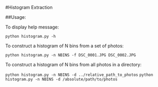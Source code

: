 #Histogram Extraction

##Usage:

To display help message: 

```python histogram.py -h```

To construct a histogram of N bins from a set of photos:

```python histogram.py -n NBINS -f DSC_0001.JPG DSC_0002.JPG```

To construct a histogram of N bins from all photos in a directory:

```python histogram.py -n NBINS -d ../relative_path_to_photos``` 
```python histogram.py -n NBINS -d /absolute/path/to/photos``` 
